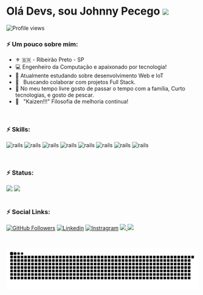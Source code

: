 # Olá Devs, sou Johnny Pecego <img src="https://raw.githubusercontent.com/kaueMarques/kaueMarques/master/hi.gif" width="30px">

<p align="left"> <img src="https://komarev.com/ghpvc/?username=johnnyrps&color=green" alt="Profile views" /> </p>

### :zap: Um pouco sobre mim:
* :fleur_de_lis: 🇧🇷 - Ribeirão Preto - SP
* :computer: Engenheiro da Computação e apaixonado por tecnologia!
* 🚀 Atualmente estudando sobre desenvolvimento Web e IoT
* :purple_heart: &nbsp; Buscando colaborar com projetos Full Stack.
* 🎸 No meu tempo livre gosto de passar o tempo com a família, Curto tecnologias, e gosto de pescar.
* :battery: &nbsp; "Kaizen!!!" Filosofia de melhoria contínua!

<br>

### :zap: Skills:
<img src="https://cdn.jsdelivr.net/gh/devicons/devicon/icons/html5/html5-original-wordmark.svg" alt="rails" width="80" height="80" style="max-width:100%;"></img>
<img src="https://cdn.jsdelivr.net/gh/devicons/devicon/icons/css3/css3-original-wordmark.svg" alt="rails" width="80" height="80" style="max-width:100%;"></img>
<img src="https://cdn.jsdelivr.net/gh/devicons/devicon/icons/javascript/javascript-plain.svg" alt="rails" width="80" height="80" style="max-width:100%;"></img>
<img src="https://cdn.jsdelivr.net/gh/devicons/devicon/icons/react/react-original.svg" alt="rails" width="80" height="80" style="max-width:100%;"></img>
<img src="https://cdn.jsdelivr.net/gh/devicons/devicon/icons/nodejs/nodejs-plain-wordmark.svg" alt="rails" width="80" height="80" style="max-width:100%;"></img>
<img src="https://cdn.jsdelivr.net/gh/devicons/devicon/icons/postgresql/postgresql-original-wordmark.svg" alt="rails" width="80" height="80" style="max-width:100%;"></img>
<img src="https://cdn.jsdelivr.net/gh/devicons/devicon/icons/mysql/mysql-original-wordmark.svg" alt="rails" width="80" height="80" style="max-width:100%;"></img>
<img src="https://cdn.jsdelivr.net/gh/devicons/devicon/icons/git/git-original-wordmark.svg" alt="rails" width="80" height="80" style="max-width:100%;"></img>

<br>

### :zap: Status:
<div align="">
<img height="160em" src="https://github-readme-stats.vercel.app/api?username=johnnyrps&show_icons=true&theme=chartreuse-dark"/>
<img height="160em" src="https://github-readme-stats.vercel.app/api/top-langs/?username=johnnyrps&layout=compact&theme=chartreuse-dark"/>
</div>

<br>

### :zap: Social Links: 
[![GitHub Followers](https://img.shields.io/github/followers/johnnyrps?style=for-the-badge&logo=Github&Color=white)](https://github.com/johnnyrps)
[![Linkedin](https://img.shields.io/badge/LinkedIn-0077B5?style=for-the-badge&logo=linkedin&logoColor=white)](https://linkedin.com/in/johnny-pecego)
[![Instragram](https://img.shields.io/badge/Instagram-E4405F?style=for-the-badge&logo=instagram&logoColor=white)](https://instagram.com/johnnypecego_oficial)
<a href="https://discord.com/app" target="_blank">
  <img src="https://img.shields.io/badge/johnnypecego-7289DA.svg?style=for-the-badge&logo=discord&logoColor=white"/>
</a>
<a href="mailto:johnnyrps@gmail.com" target="_blank">
  <img src="https://img.shields.io/badge/Email_me-D14836?style=for-the-badge&logo=gmail&logoColor=white"/>
</a>

<br>

![Snake animation](https://github.com/johnnyrps/johnnypecego/blob/main/github-contribution-grid-snake.svg)
